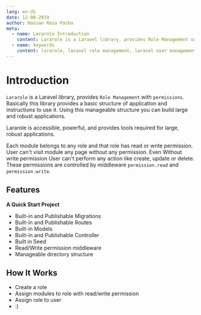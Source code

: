 ```yaml
---
lang: en-US
date: 12-08-2019
author: Hassan Raza Pasha
meta:
  - name: Lararole Introduction
    content: Lararole is a Laravel library, provides Role Management with permissions. Basically this library provides a basic structure of application and instructions to use it. Using this manageable structure you can build large and robust applications.Lararole is accessible, powerful, and provides tools required for large, robust applications. Each module belongs to any role and that role has read or write permission. User can't visit module any page without any permission. Even Without write permission User can't perform any action like create, update or delete. These permissions are controlled by middleware permission.read and permission.write.
  - name: keywords
    content: lararole, laravel role management, laravel user management, laravel library, laravel package, laravel management system
---
```


# Introduction

`Lararole` is a Laravel library, provides `Role Management` with `permissions`.
Basically this library provides a basic structure of application and instructions to use it. Using this manageable structure you can build large and robust applications.

Lararole is accessible, powerful, and provides tools required for large, robust applications.

Each module belongs to any role and that role has read or write permission.
User can't visit module any page without any permission. Even Without write permission User can't perform any action like create, update or delete.
These permissions are controlled by middleware `permission.read` and `permission.write`.

## Features

**A Quick Start Project**
-   Built-in and Publishable Migrations
-   Built-in and Publishable Routes
-   Built-in Models
-   Built-in and Publishable Controller
-   Built in Seed
-   Read/Write permission middleware
-   Manageable directory structure

## How It Works

-   Create a role
-   Assign modules to role with read/write permission
-   Assign role to user
-   :)